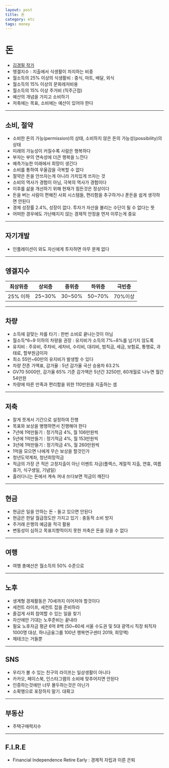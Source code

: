 ```yaml
---
layout: post
title: 돈
category: etc
tags: money
---
```


# 돈
* <a href="https://youtu.be/mTjj6iDH4dQ?si=4uPHuDZAPr3eEk7d" target="_blank">김경필 작가</a>
* 엥겔지수 : 지출에서 식생활이 차지하는 비중
* 월소득의 25% 이상의 식생활비 : 중식, 마트, 배달, 외식
* 월소득의 15% 이상의 문화레저비용
* 월소득의 15% 이상 주거비 (직주근접)
* 예산의 개념을 가지고 소비하기
* 저축에는 목표, 소비에는 예산이 있어야 한다

---

## 소비, 절약

* 소비한 돈의 가능(permission)의 상태, 소비하지 않은 돈의 가능성(possibility)의 상태
* 미래의 가능성이 커질수록 사람은 행복하다
* 부자는 부의 연속성에 더큰 행복을 느낀다
* 예측가능한 미래에서 희망이 생긴다
* 소비를 통하여 우울감을 극복할 수 없다
* 절약은 돈을 안쓰자는게 아니라 가치있게 쓰자는 것
* 소비의 역사가 경험이 아님, 극복의 역사가 경험이다
* 이후를 삶을 개선하기 위해 현재가 힘든것은 정상이다
* 돈을 버는 사람이 편해진 사회 시스템들, 편리함을 추구하거나 푼돈을 쉽게 생각하면 안된다
* 경제 성장률 2.4%, 성장이 없다. 투자가 자산을 불리는 수단이 될 수 없다는 뜻
* 어떠한 경우에도 가난해지지 않는 경제적 안정을 먼저 이루는게 중요

---

## 자기개발
* 인플레이션이 와도 자신에게 투자하면 아무 문제 없다

---

## 엥겔지수

|최상위층|상외층|중위층|하위층|극빈층|
|:---:|:---:|:---:|:---:|:---:|
|25% 이하|25~30%|30~50%|50~70%|70%이상|

---

## 차량
* 소득에 걸맞는 차를 타기 : 한번 소비로 끝나는것이 아님
* 월소득*6~9 이하의 차량을 권장 : 유지비가 소득의 7%~8%를 넘기지 않도록
* 유지비 : 주유비, 주차비, 세차비, 수리비, 대리비, 범칙금, 세금, 보험료, 통행료, 과태료, 할부원금이자
* 최소 55만~60만의 유지비가 발생할 수 있다
* 차량 잔존 가액표, 감가율 : 5년 감가율 국산 승용차 63.2%
* GV70 5000만, 감가율 65% 기준 감가액은 5년간 3250만, 60개월로 나누면 월간 54만원
* 차량에 따른 만족과 편리함을 위한 110만원을 지출하는 셈

---

## 저축
* 잘게 쪼게서 기간으로 설정하여 진행
* 목표와 보상을 병행하면서 진행해야 한다
* 7년에 1억만들기 : 정기적금 4%, 월 106만원씩
* 5년에 1억만들기 : 정기적금 4%, 월 153만원씩
* 3년에 1억만들기 : 정기적금 4%, 월 260만원씩
* 1억을 모으면 나에게 무슨 보상을 할것인가
* 청년도약계좌, 청년희망적금
* 적금의 가장 큰 적은 고정지출이 아닌 이벤트 자금(플렉스, 계절적 지출, 연휴, 여름휴가, 식구생일, 기념일)
* 흘러다니는 돈에서 계속 꺼내 쓰다보면 적금이 깨진다

---

## 현금

* 현금은 일을 안하는 돈 - 들고 있으면 안된다
* 현금은 한달 월급정도만 가지고 있기 : 충동적 소비 방지
* 주거래 은행의 예금을 적극 활용
* 변동성이 심하고 목표지향적이지 못한 저축은 돈을 모을 수 없다

---

## 여행

* 여행 총예산은 월소득의 50% 수준으로

---

## 노후
* 생계형 경제활동은 70세까지 이어저야 할것이다
* 세컨트 라이프, 세컨트 잡을 준비하라
* 즐겁게 사회 참여할 수 있는 일을 찾기
* 자산에만 기대는 노후준비는 끝내라
* 필요 노후자금 평균 6억 8백 (50~60세 서울 수도권 및 5대 광역시 직장 퇴직자 1000명 대상, 하나금융그룹 100년 행복연구센터 2019, 희망액)
* 제테크는 거들뿐

---

## SNS
* 우리가 볼 수 있는 친구의 라이프는 일상생활이 아니다
* 카카오, 페이스북, 인스타그램의 소비에 맞추어지면 안된다
* 인증하는것에만 너무 몰두하는것은 아닌가
* 소확행으로 포장하지 말기. 대확고

---

## 부동산
* 주택구매력지수

---

## F.I.R.E
* Financial Independence Retire Early : 경제적 자립과 이른 은퇴